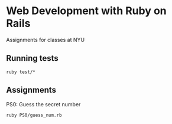 Web Development with Ruby on Rails
==================================

Assignments for classes at NYU

Running tests
-------------

	ruby test/*

Assignments
-----------

PS0: Guess the secret number

	ruby PS0/guess_num.rb

